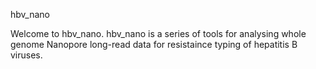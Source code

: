 hbv_nano

Welcome to hbv_nano. hbv_nano is a series of tools for analysing whole genome Nanopore long-read data for resistaince typing of hepatitis B viruses.